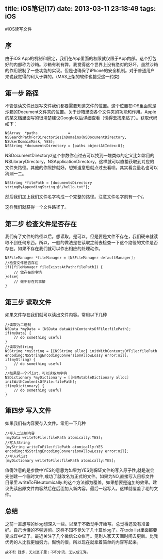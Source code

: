 title: iOS笔记(17)
date: 2013-03-11 23:18:49
tags: iOS
---

#iOS读写文件

## 序
由于iOS App的机制和限定，我们在App里面的权限就仅限于App内部。这个打包好的内部称为沙箱。沙箱有利有弊。我觉得这个世界上没有绝对的好坏。虽然沙箱的作用限制了一些功能的实现。但是也确保了iPhone的安全机制。对于普通用户来说我觉得的利大于弊的。(MAS上架的软件也接受这一约束)


## 第一步 路径
不管是读文件还是写文件我们都要需要知道文件的位置。这个位置在iOS里面就是沙箱的Document文件夹的位置。关于沙箱里面各个文件夹的功能和作用。Apple的某文档里面写的很清楚建议Google以后详细查看（懒得去找来贴了）。获取代码如下：

``` objc
NSArray  *paths              = NSSearchPathForDirectoriesInDomains(NSDocumentDirectory, NSUserDomainMask, YES);
NSString *documentsDirectory = [paths objectAtIndex:0];
```

NSDocumentDirectoryz这个参数你点过去可以找到一堆类似的定义比如常用的NSLibraryDirectory，NSApplicationDirectory。这样就可以直接获取到对应的文件夹路径。其他的你照抄就好。想知道意思就点过去看呗。其实看变量名也可以猜测一二。

``` objc
NSString *filePath = [documentsDirectory stringByAppendingString:@"/hello.txt"];
```

然后我们加上我们文件名字构成一个完整的路径。注意文件名字前有一个/。

这样我们就获得一个文件路径了。

<!--more-->

## 第二步 检查文件是否存在

我们有了文件的路径以后，想读取。是可以。但是要是文件不存在，我们硬来就读取不到任何东西。所以，一般的做法是在读取之前去检查一下这个路径的文件是否存在。如果不存在我们就可以作出相应的处理动作。

``` objc
NSFileManager *fileManager = [NSFileManager defaultManager];
//检查文件是否存在
if([fileManager fileExistsAtPath:filePath]) {
	// 做存在的事情
}else{
	// 做不存在的事情
}
```

## 第三步 读取文件

如果文件存在我们就可以读出文件内容。常用以下几种

``` objc
//读取为二进制
NSData *myData = [NSData dataWithContentsOfFile:filePath];
if(myData) {
    // do something useful
}
//读取为String
NSString *myString = [[NSString alloc] initWithContentsOfFile:filePath encoding:NSStringEncodingConversionAllowLossy error:nil];
if(myString) {
	// do something useful
}
//如果是一个Plist，可以读取为字典
NSDictionary *myDictionary = [[NSMutableDictionary alloc] initWithContentsOfFile:filePath];
if(myDictionary) {
	// do something useful
}
```

## 第四步 写入文件

如果我们有内容要存入文件。常用一下几种

``` objc
//写入二进制内容
[myData writeToFile:filePath atomically:YES];
//写入String
[myString writeToFile:filePath atomically:YES encoding:NSStringEncodingConversionAllowLossy error:nil];
//写入Plist
[myDictionary writeToFile:filePath atomically:YES];
```

值得注意的是参数中YES的意思为如果为YES则保证文件的写入原子性,就是说会先创建一个临时文件,成功了就改名为正式的文件。如果为NO,直接写入目标文件目录里.writeToFile:atomically:的这个方法都为覆盖。如果想要是追加的效果。建议先读出原文件内容然后在后面加入新内容。最后一起写入。这样就覆盖了老的文件。



## 总结

之前一直想写的blog想深入一些。以至于不敢动手开始写。总觉得还没有准备好。自己也懂的不够透彻。这样不知不觉欠了几十篇blog了。在todo list里面都要变成谍中谍了。最近关注了几个微信公众帐号。见到人家天天画时间去更新。比我优秀的人比我更加努力。惭愧的很。所以现在就拿着简单的内容写起来。

	故不积 跬步，无以至千里；不积小流，无以成江海。






